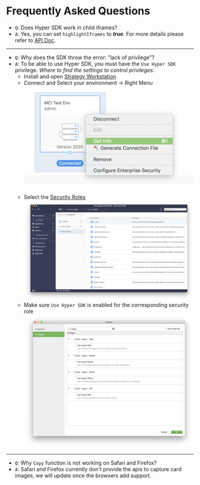 # Frequently Asked Questions

- `Q`: Does Hyper SDK work in child iframes?
- `A`: Yes, you can set `highlightIframes` to ***true***.
  For more details please refer to [API Doc](api.md#mstrHyper).

---

- `Q`: Why does the SDK throw the error: "lack of privilege"?
- `A`: To be able to use Hyper SDK, you must have the `Use Hyper SDK` privilege.
  *Where to find the settings to control privileges:*
  - Install and open [Strategy Workstation](https://www2.microstrategy.com/producthelp/current/Workstation/WebHelp/Lang_1033/Content/home_workstation.htm)
  - Connect and Select your environment -> Right Menu
  ![picture 3](./img/env_getinfo.png)  
  - Select the [Security Roles](https://www2.microstrategy.com/producthelp/current/Workstation/WebHelp/Lang_1033/Content/create_security_roles.htm)
  ![picture 2](./img/security_roles.png)  
  - Make sure `Use Hyper SDK` is enabled for the corresponding security role
  ![picture 1](./img/privileges.png)  

---
- `Q`: Why `Copy` function is not working on Safari and Firefox?
- `A`: Safari and Firefox currently don't provide the apis to capture card images, we will update once the browsers add support.